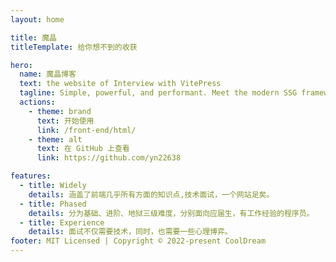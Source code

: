 ```yaml
---
layout: home

title: 魔晶
titleTemplate: 给你想不到的收获

hero:
  name: 魔晶博客
  text: the website of Interview with VitePress
  tagline: Simple, powerful, and performant. Meet the modern SSG framework you've always wanted.
  actions:
    - theme: brand
      text: 开始使用
      link: /front-end/html/
    - theme: alt
      text: 在 GitHub 上查看
      link: https://github.com/yn22638

features:
  - title: Widely
    details: 涵盖了前端几乎所有方面的知识点,技术面试，一个网站足矣。
  - title: Phased
    details: 分为基础、进阶、地狱三级难度，分别面向应届生，有工作经验的程序员。
  - title: Experience
    details: 面试不仅需要技术，同时，也需要一些心理博弈。
footer: MIT Licensed | Copyright © 2022-present CoolDream
---
```


<!-- <Home />

<script setup>
import Home from '/@theme/Home.vue'
</script> -->
